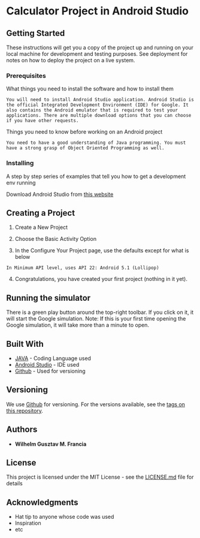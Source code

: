 # Calculator Project in Android Studio




## Getting Started

These instructions will get you a copy of the project up and running on your local machine for development and testing purposes. See deployment for notes on how to deploy the project on a live system.

### Prerequisites

What things you need to install the software and how to install them 

```
You will need to install Android Studio application. Android Studio is the official Integrated Development Environment (IDE) for Google. It also contains the Android emulator that is required to test your applications. There are multiple download options that you can choose if you have other requests.
```

Things you need to know before working on an Android project

```
You need to have a good understanding of Java programming. You must have a strong grasp of Object Oriented Programming as well. 
```

### Installing

A step by step series of examples that tell you how to get a development env running 

Download Android Studio from [this website](https://developer.android.com/studio)

## Creating a Project

1. Create a New Project

2. Choose the Basic Activity Option

3. In the Configure Your Project page, use the defaults except for what is below

```
In Minimum API level, uses API 22: Android 5.1 (Lollipop)
```

4. Congratulations, you have created your first project (nothing in it yet).

## Running the simulator

There is a green play button around the top-right toolbar.
If you click on it, it will start the Google simulation.
Note: If this is your first time opening the Google simulation, it
will take more than a minute to open. 

## Built With

* [JAVA](https://www.java.com/en/) - Coding Language used
* [Android Studio](https://developer.android.com/studio) - IDE used
* [Github](https://github.com/) - Used for versioning

## Versioning

We use [Github](https://github.com/) for versioning. For the versions available, see the [tags on this repository](https://github.com/your/project/tags). 

## Authors

* **Wilhelm Gusztav M. Francia** 

## License

This project is licensed under the MIT License - see the [LICENSE.md](LICENSE.md) file for details

## Acknowledgments

* Hat tip to anyone whose code was used
* Inspiration
* etc
